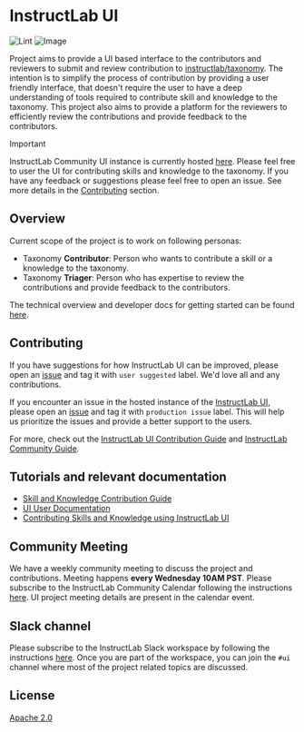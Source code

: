 # InstructLab UI

![Lint](https://github.com/instructlab/ui/actions/workflows/lint-ui.yml/badge.svg?branch=main)
![Image](https://github.com/instructlab/ui/actions/workflows/images.yml/badge.svg?branch=main)

Project aims to provide a UI based interface to the contributors and reviewers to submit and review contribution to [instructlab/taxonomy](https://github.com/instructlab/taxonomy).
The intention is to simplify the process of contribution by providing a user friendly interface, that doesn't require the user to have a deep understanding of tools required to contribute skill and knowledge to the taxonomy. This project also aims to provide a platform for the reviewers to efficiently review the contributions and provide feedback to the contributors.

> [!IMPORTANT]
> InstructLab Community UI instance is currently hosted [here](https://ui.instructlab.ai). Please feel free to user the UI for contributing skills and knowledge to the taxonomy. If you have any feedback or suggestions please feel free to open an issue. See more details in the [Contributing](#contributing) section.

## Overview

Current scope of the project is to work on following personas:

- Taxonomy **Contributor**: Person who wants to contribute a skill or a knowledge to the taxonomy.
- Taxonomy **Triager**: Person who has expertise to review the contributions and provide feedback to the contributors.

The technical overview and developer docs for getting started can be found [here](docs/development.md).

## Contributing

If you have suggestions for how InstructLab UI can be improved, please open an [issue](https://github.com/instructlab/ui/issues) and tag it with `user suggested` label. We'd love all and any contributions.

If you encounter an issue in the hosted instance of the [InstructLab UI](ui.instructlab.ai), please open an [issue](https://github.com/instructlab/ui/issues) and tag it with `production issue` label. This will help us prioritize the issues and provide a better support to the users.

For more, check out the [InstructLab UI Contribution Guide](CONTRIBUTING.md)
and [InstructLab Community Guide](https://github.com/instructlab/community/blob/main/CONTRIBUTING.md).

## Tutorials and relevant documentation

- [Skill and Knowledge Contribution Guide](https://docs.instructlab.ai/taxonomy/)
- [UI User Documentation](https://docs.instructlab.ai/user-interface/ui_overview/)
- [Contributing Skills and Knowledge using InstructLab UI](https://developer.ibm.com/tutorials/awb-contributing-llm-granite-instructlab-ui/)

## Community Meeting

We have a weekly community meeting to discuss the project and contributions. Meeting happens **every Wednesday 10AM PST**.
Please subscribe to the InstructLab Community Calendar following the instructions [here](https://github.com/instructlab/community/blob/main/Collaboration.md). UI project meeting details are present in the calendar event.

## Slack channel

Please subscribe to the InstructLab Slack workspace by following the instructions [here](https://github.com/instructlab/community/blob/main/Collaboration.md#chat). Once you are part of the workspace, you can join the `#ui` channel where most of the project related topics are discussed.

## License

[Apache 2.0](LICENSE)
